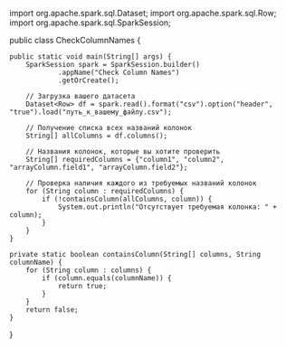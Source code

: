 import org.apache.spark.sql.Dataset;
import org.apache.spark.sql.Row;
import org.apache.spark.sql.SparkSession;

public class CheckColumnNames {

    public static void main(String[] args) {
        SparkSession spark = SparkSession.builder()
                .appName("Check Column Names")
                .getOrCreate();

        // Загрузка вашего датасета
        Dataset<Row> df = spark.read().format("csv").option("header", "true").load("путь_к_вашему_файлу.csv");

        // Получение списка всех названий колонок
        String[] allColumns = df.columns();

        // Названия колонок, которые вы хотите проверить
        String[] requiredColumns = {"column1", "column2", "arrayColumn.field1", "arrayColumn.field2"};

        // Проверка наличия каждого из требуемых названий колонок
        for (String column : requiredColumns) {
            if (!containsColumn(allColumns, column)) {
                System.out.println("Отсутствует требуемая колонка: " + column);
            }
        }
    }

    private static boolean containsColumn(String[] columns, String columnName) {
        for (String column : columns) {
            if (column.equals(columnName)) {
                return true;
            }
        }
        return false;
    }
}

